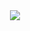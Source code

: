 
<div align="center">
<a href="https://discord.com/users/338517945451806731">
                <img class="profile" src="https://lanyard.cnrad.dev/api/338517945451806731?theme=dark&borderRadius=10px&animated=:true&bg=171717&idleMessage=sarp+is+doing+nothing+right+now!+💤"/>
            </div>

